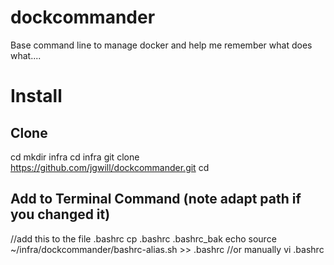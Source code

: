 # dockcommander
Base command line to manage docker and help me remember what does what....


# Install

## Clone 
cd
mkdir infra
cd infra
git clone https://github.com/jgwill/dockcommander.git
cd 

## Add to Terminal Command (note adapt path if you changed it)
//add this  to the file .bashrc
cp .bashrc .bashrc_bak
echo source ~/infra/dockcommander/bashrc-alias.sh >> .bashrc
//or manually
vi .bashrc


